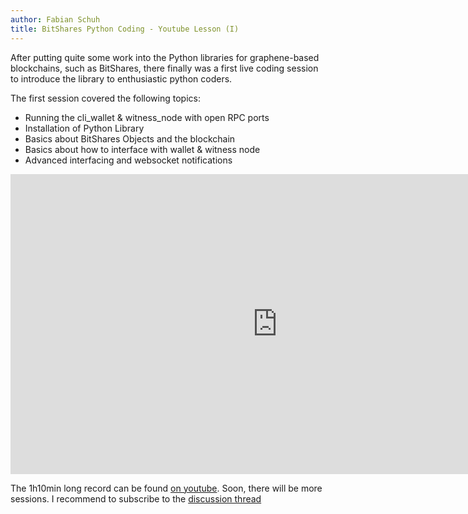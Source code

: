 ```yaml
---
author: Fabian Schuh
title: BitShares Python Coding - Youtube Lesson (I)
---
```


After putting quite some work into the Python libraries for graphene-based blockchains, such as BitShares, there finally was a first live coding session to introduce the library to enthusiastic python coders.

<!--more-->

The first session covered the following topics:

- Running the cli_wallet & witness_node with open RPC ports
- Installation of Python Library
- Basics about BitShares Objects and the blockchain
- Basics about how to interface with wallet & witness node
- Advanced interfacing and websocket notifications

<iframe width="853" height="480" src="https://www.youtube.com/embed/TKg53MQw6GA" frameborder="0" allowfullscreen></iframe>

The 1h10min long record can be found [on youtube](https://www.youtube.com/watch?v=TKg53MQw6GA). Soon, there will be more sessions. I recommend to subscribe to the [discussion thread](https://bitsharestalk.org/index.php/topic,21816.msg284338.html#msg284338)
